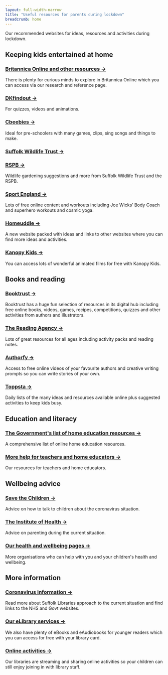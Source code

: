 ```yaml
---
layout: full-width-narrow
title: "Useful resources for parents during lockdown"
breadcrumb: home
---
```


<div class="pa3 custom-bg-corporate white f4 mb4" markdown="1">

<p class="ma0">Our recommended websites for ideas, resources and activities during lockdown.</p>


</div>

## Keeping kids entertained at home

### [Britannica Online and other resources →](https://www.suffolklibraries.co.uk/research-and-reference/)

There is plenty for curious minds to explore in Britannica Online which you can access via our research and reference page.

### [DKfindout →](https://www.dkfindout.com/uk/)

For quizzes, videos and animations.

### [Cbeebies →](https://www.bbc.co.uk/cbeebies)

Ideal for pre-schoolers with many games, clips, sing songs and things to make.

### [Suffolk Wildlife Trust →](https://www.suffolkwildlifetrust.org/actions)

### [RSPB →](https://www.rspb.org.uk/fun-and-learning/for-families/family-wild-challenge/activities/)

Wildlife gardening suggestions and more from Suffolk Wildlife Trust and the RSPB.

### [Sport England →](https://www.sportengland.org/stayinworkout?fbclid=IwAR3z5x63SWD993e5GpRRU_GUgWN3UvUUKSlCriQQGtXv-mH0DnFgw8orPjE#get_active_at_home)

Lots of free online content and workouts including Joe Wicks’ Body Coach and superhero workouts and cosmic yoga.

### [Homeuddle →](https://homehuddle.org/)

A new website packed with ideas and links to other websites where you can find more ideas and activities.

### [Kanopy Kids →](https://www.suffolklibraries.co.uk/elibrary/m/kanopy/)

You can access lots of wonderful animated films for free with Kanopy Kids.

## Books and reading

### [Booktrust →](https://www.booktrust.org.uk/books-and-reading/have-some-fun/?q=&sortOption=AtoZ&pageNo=1)

Booktrust has a huge fun selection of resources in its digital hub including free online books, videos, games, recipes, competitions, quizzes and other activities from authors and illustrators.

### [The Reading Agency →](https://readingagency.org.uk/resources/)

Lots of great resources for all ages including activity packs and reading notes.

### [Authorfy →](https://authorfy.com/masterclasses/)

Access to free online videos of your favourite authors and creative writing prompts so you can write stories of your own.

### [Toppsta →](https://toppsta.com/blog/view/bookish-ideas-if-you're-self-isolating-with-the-kids)

Daily lists of the many ideas and resources available online plus suggested activities to keep kids busy.

## Education and literacy

### [The Government's list of home education resources →](https://www.gov.uk/government/publications/coronavirus-covid-19-online-education-resources/coronavirus-covid-19-list-of-online-education-resources-for-home-education)

A comprehensive list of online home education resources.

### [More help for teachers and home educators →](https://www.suffolklibraries.co.uk/teachers-and-home-educators/)

Our resources for teachers and home educators.

## Wellbeing advice

### [Save the Children →](https://www.savethechildren.org/us/what-we-do/emergency-response/coronavirus-outbreak/coronavirus-outbreak-how-to-explain-children00)

Advice on how to talk to children about the coronavirus situation.

### [The Institute of Health →](https://ihv.org.uk/families/parenting-through-coronavirus-covid-19/)

Advice on parenting during the current situation.

### [Our health and wellbeing pages →](https://www.suffolklibraries.co.uk/health/links/)

More organisations who can help with you and your children's health and wellbeing.

## More information

### [Coronavirus information →](https://www.suffolklibraries.co.uk/coronavirus/)

Read more about Suffolk Libraries approach to the current situation and find links to the NHS and Govt websites.

### [Our eLibrary services →](https://www.suffolklibraries.co.uk/elibrary/)

We also have plenty of eBooks and eAudiobooks for younger readers which you can access for free with your library card.

### [Online activities →](https://www.suffolklibraries.co.uk/events-activities/online-and-streamed-events/)

Our libraries are streaming and sharing online activities so your children can still enjoy joining in with library staff.
